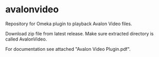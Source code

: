 avalonvideo
===========

Repository for Omeka plugin to playback Avalon Video files.

Download zip file from latest release. Make sure extracted directory is called AvalonVideo.

For documentation see attached "Avalon Video Plugin.pdf".
